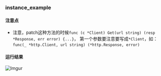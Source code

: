 ### instance_example

#### 注意点
 - 注意，patch这种方法的时候`func (c *Client) Get(url string) (resp *Response, err error) {...}`，
 第一个参数要注意要写成`*Client`，如：`func(_ *http.Client, url string) (*http.Response, error)`

#### 运行结果
![Imgur](https://i.imgur.com/PCOVImF.png)
